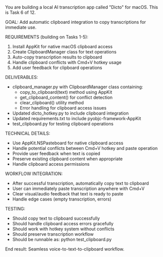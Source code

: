 You are building a local AI transcription app called "Dicto" for macOS. This is Task 6 of 12.

GOAL: Add automatic clipboard integration to copy transcriptions for immediate use.

REQUIREMENTS (building on Tasks 1-5):
1. Install AppKit for native macOS clipboard access
2. Create ClipboardManager class for text operations
3. Auto-copy transcription results to clipboard
4. Handle clipboard conflicts with Cmd+V hotkey usage
5. Add user feedback for clipboard operations

DELIVERABLES:
- clipboard_manager.py with ClipboardManager class containing:
  - copy_to_clipboard(text) method using AppKit
  - get_clipboard_content() for conflict detection
  - clear_clipboard() utility method
  - Error handling for clipboard access issues
- Updated dicto_hotkey.py to include clipboard integration
- Updated requirements.txt to include pyobjc-framework-AppKit
- test_clipboard.py for testing clipboard operations

TECHNICAL DETAILS:
- Use AppKit.NSPasteboard for native clipboard access
- Handle potential conflicts between Cmd+V hotkey and paste operation
- Provide user feedback when text is copied
- Preserve existing clipboard content when appropriate
- Handle clipboard access permissions

WORKFLOW INTEGRATION:
- After successful transcription, automatically copy text to clipboard
- User can immediately paste transcription anywhere with Cmd+V
- Clear visual/audio feedback that text is ready to paste
- Handle edge cases (empty transcription, errors)

TESTING:
- Should copy text to clipboard successfully
- Should handle clipboard access errors gracefully
- Should work with hotkey system without conflicts
- Should preserve transcription workflow
- Should be runnable as: python test_clipboard.py

End result: Seamless voice-to-text-to-clipboard workflow.